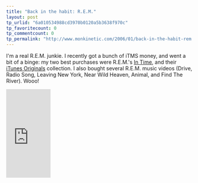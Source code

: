 ```yaml
---
title: "Back in the habit: R.E.M."
layout: post
tp_urlid: "6a010534988cd3970b0120a5b3638f970c"
tp_favoritecount: 0
tp_commentcount: 0
tp_permalink: "http://www.monkinetic.com/2006/01/back-in-the-habit-rem.html"
---
```

I&#39;m a real R.E.M. junkie. I recently got a bunch of iTMS money, and went a bit of a binge: my two best purchases were R.E.M.&#39;s <a href="http://phobos.apple.com/WebObjects/MZStore.woa/wa/viewAlbum?id=3477362&amp;s=143441" target="_blank" title="In Time on the iTunes Music Store">In Time</a>, and their <a href="http://phobos.apple.com/WebObjects/MZStore.woa/wa/viewAlbum?id=39306473&amp;s=143441" target="_blank">iTunes Originals</a> collection. I also bought several R.E.M. music videos (Drive, Radio Song, Leaving New York, Near Wild Heaven, Animal, and Find The River). Wooo!<a href="http://phobos.apple.com/WebObjects/MZStore.woa/wa/viewAlbum?id=3477362&amp;s=143441" target="_blank" title="In Time on the iTunes Music Store">
</a>

<iframe frameborder="0" marginheight="0" marginwidth="0" scrolling="no" src="http://rcm.amazon.com/e/cm?t=redmonknet-20&amp;o=1&amp;p=8&amp;l=as1&amp;asins=B0000CC6QF&amp;IS1=1&amp;fc1=000000&amp;lt1=_blank&amp;lc1=336699&amp;bc1=000000&amp;bg1=ffffff&amp;npa=1&amp;f=ifr" style="width: 120px; height: 240px">&lt;/p&gt;</iframe>
